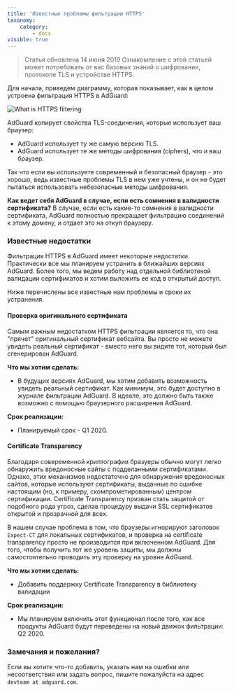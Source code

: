 ```yaml
---
title: 'Известные проблемы фильтрации HTTPS'
taxonomy:
    category:
        - docs
visible: true
---
```


> Статья обновлена 14 июня 2019
> Ознакомление с этой статьей может потребовать от вас базовых знаний о шифровании, протоколе TLS и устройстве HTTPS.

Для начала, приведем диаграмму, которая показывает, как в целом устроена фильтрация HTTPS в AdGuard:

![What is HTTPS filtering](https://cdn.adguard.com/public/Adguard/Blog/https/what_is_https_filtering_ru.png)

AdGuard копирует свойства TLS-соединения, которые использует ваш браузер:

* AdGuard использует ту же самую версию TLS.
* AdGuard использует те же методы шифрования (ciphers), что и ваш браузер.

Так что если вы используете современный и безопасный браузер - это хорошо, ведь известные проблемы TLS в нем уже учтены, и он не будет пытаться использовать небезопасные методы шифрования.

**Как ведет себя AdGuard в случае, если есть сомнения в валидности сертификата?** 
В случае, если есть какие-то сомнения в валидности сертификата, AdGuard полностью прекращает фильтрацию соединений к этому домену, и отдает это на откуп браузеру.

### Известные недостатки

Фильтрация HTTPS в AdGuard имеет некоторые недостатки. Практически все мы планируем устранить в ближайших версиях AdGuard. Более того, мы ведем работу над отдельной библиотекой валидации сертификатов и хотим выложить ее код в открытый доступ.

Ниже перечислены все известные нам проблемы и сроки их устранения.

#### Проверка оригинального сертификата

Самым важным недостатком HTTPS фильтрации является то, что она "прячет" оригинальный сертификат вебсайта. Вы просто не можете увидеть реальный сертификат - вместо него вы видите тот, который был сгенерирован AdGuard.

**Что мы хотим сделать:**

* В будущих версиях AdGuard, мы хотим добавить возможность увидеть реальный сертификат. Как минимум, это будет доступно в журнале фильтрации AdGuard. В идеале, это должно быть также возможно с помощью браузерного расширения AdGuard.

**Срок реализации:**

* Планируемый срок - Q1 2020.

#### Certificate Transparency

Благодаря совеременной криптографии бразуеры обычно могут легко обнаружить вредоносные сайты с подделанными сертификатами. Однако, этих механизмов недостаточно для обнаружения вредоносных сайтов, которые используют сертификаты, выданные по ошибке настоящим (но, к примеру, скомпрометированным) центром сертификации. Certificate Transparency призван стать защитой от подобного рода угроз, сделав процедуру выдачи SSL сертификатов открытой и прозрачной для всех.

В нашем случае проблема в том, что браузеры игнорируют заголовок `Expect-CT` для локальных сертификатов, и проверка на certificate transparency просто не производится при включенном AdGuard. Для того, чтобы получить тот же уровень защиты, мы должны самостоятельно проводить эту проверку на уровне AdGuard.

**Что мы хотим сделать:**

* Добавить поддержку Certificate Transparency в библиотеку валидации

**Срок реализации:**

* Мы планируем включить этот функционал после того, как все продукты AdGuard будут переведены на новый движок фильтрации: Q2 2020.

### Замечания и пожелания?
Если вы хотите что-то добавить, указать нам на ошибки или несоответствия или задать вопрос, пишите пожалуйста на адрес `devteam at adguard.com`.
